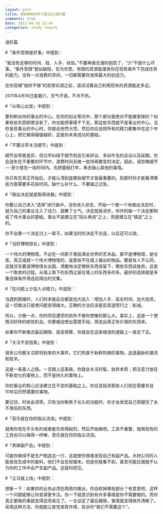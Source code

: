 ```yaml
---
layout: post
title: 《REWORK》学习笔记之进阶篇
comments: true
date: 2011-04-16 22:44
categories: study rework
---
```


进阶篇

#「条件受限是好事」中提到：

“我没有足够的时间、钱、人手、经验。”不要再做无谓的抱怨了，“少”不是什么坏事。“条件受限”貌似缺陷，实为优势。有限的资源能激发你在现有条件下完成任务的能力。没有一点浪费的空间，一切都需要你发挥最大的创造力。

在你高唱“始终不够”的悲观论调之前，请试试看自己利用现有的资源能走多远。

2011年4月16日星期六，天气不错，不冷不热。

#「从核心出发」中提到：

要判断出你的事业的中心。在你的创业等式中，那个部分是绝对不能被拿掉的？如果有些东西即使没有了，你也能把事情干下去，那这些东西就不是事业的中心。当你发现事业的中心时，你就会恍然大悟，然后你应该把所有的精力都集中在这个中心上，把它做得越强越好。这是你未来成功的基础。

#「不要过早关注细节」中提到：

细节会导致差异，但过早纠结于细节则会引来异议、多如牛毛的会议以及延期。你会迷失在不重要的环节中，浪费时间去做一些持再要变的决定。因此，请忽略细节──至少是在一段时间内。先把基础打牢，再去操心其他的事情。

你只有在真正开始后，才能认清到底哪些细节才是最重要的。到那时你才能看清哪些方面需要多花些时间。缺什么补什么，不要操之过急。

#「做出决定就是取得进展」中提到：

你要让自己进入“选择”进行曲中，当你进入状态，开始一个接一个地做出决定时，就为自己的事业注入了动力、鼓舞了士气。决定就是进步。你作的每一个决定都构成了伟大事业的基础。事业不是建立在“回头再说”之上，而是建立在“搞定”之上的。

你不会靠一个决定过上一辈子。如果当时的决定不合适，以后还可以改。

#「当好博物馆长」中提到：

一个伟大的博物馆，不必在一间房子里挂满全世界的艺术品，那不是博物馆，是仓库。真正成就一个伟大博物馆的，是那些不在墙上展出的物品。要是有人不认同，这就涉及要请博物馆长出面，清醒地决定哪些东西该留下，哪些东西该放弃。这是一个取舍的过程。从墙上取下的东西比留在墙上的东西多的多。最好的选择就是多重选择条件筛选后得出的交集。

#「在问题上少投入点精力」中提到：

当遇到困难时，人们的本能反应都是加大投入：增加人手、延长时间、加大投资，这一切做法只是使问题变得越大。正确的方法应该是反其道而行之：削减。

所以，少做一点，你的项目遭受的损失不像你想像的那么大。事实上，这是一个使情况好转的绝佳机会。你要被迫使出雷霆手段，筛选出真正有价值的东西来。

如果你不断推迟最后期限、提高预算，你就会在这条错误的道路上一直走下去。

#「关注不变因素」中提到：

很多公司都关注即将到来的大事件。它们热衷于新鲜热辣的事物，追逐最新的潮流和技术。

这是一条愚人之路。一旦踏上这条路，你就会关注时髦、放弃本质；把注意力放在不断变化的事物上，而不是持久的事物上。

你的事业的核心应该建立在不变的基础之上。你应该投资那些人们现在需要并且10年后仍然需要的事物。

要记住，时尚会凋零。只有当你聚焦于长久的功能时，你才会发现自己把握住了永不落伍的东西。

#「音乐就在你的指尖流淌」中提到：

就用你现在手头有的或者能负担得起的，然后开始做吧。工具不重要，就用现有的工具也可以做得一样棒，音乐就在你的指尖流淌。

#「卖掉副产品」中提到：

可能你做得不是生产制造这一行，这就使你很难发现自己有副产品。木材公司的人能发现生成中的废料，他们不会忽视锯末。但是你就看不到，甚至可能压根就不认为你的工作中会产生副产品。这就叫短见。

#「立马就上线」中提到：

想象一下：如果你的业务必须在两周内推出，你会砍掉哪些部分？有意思吧，这样一个问题能够让你变得更专注。你一下就意识到有许多事情是你不需要做的。而你真正要做的事就变得显而易见了。一旦设定了最后期限，事情就变得格外清晰了。采用这种方法，你就能让直觉发挥作用，告诉你“我们不需要这个”。
